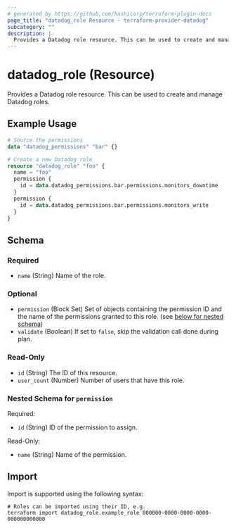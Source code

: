 ```yaml
---
# generated by https://github.com/hashicorp/terraform-plugin-docs
page_title: "datadog_role Resource - terraform-provider-datadog"
subcategory: ""
description: |-
  Provides a Datadog role resource. This can be used to create and manage Datadog roles.
---
```


# datadog_role (Resource)

Provides a Datadog role resource. This can be used to create and manage Datadog roles.

## Example Usage

```terraform
# Source the permissions
data "datadog_permissions" "bar" {}

# Create a new Datadog role
resource "datadog_role" "foo" {
  name = "foo"
  permission {
    id = data.datadog_permissions.bar.permissions.monitors_downtime
  }
  permission {
    id = data.datadog_permissions.bar.permissions.monitors_write
  }
}
```

<!-- schema generated by tfplugindocs -->
## Schema

### Required

- `name` (String) Name of the role.

### Optional

- `permission` (Block Set) Set of objects containing the permission ID and the name of the permissions granted to this role. (see [below for nested schema](#nestedblock--permission))
- `validate` (Boolean) If set to `false`, skip the validation call done during plan.

### Read-Only

- `id` (String) The ID of this resource.
- `user_count` (Number) Number of users that have this role.

<a id="nestedblock--permission"></a>
### Nested Schema for `permission`

Required:

- `id` (String) ID of the permission to assign.

Read-Only:

- `name` (String) Name of the permission.

## Import

Import is supported using the following syntax:

```shell
# Roles can be imported using their ID, e.g.
terraform import datadog_role.example_role 000000-0000-0000-0000-000000000000
```
